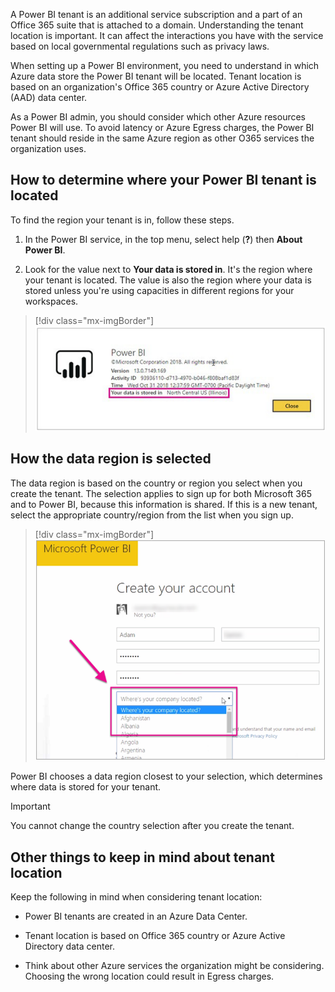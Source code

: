 A Power BI tenant is an additional service subscription and a part of an Office 365 suite that is attached to a domain. Understanding the tenant location is important. It can affect the interactions you have with the service based on local governmental regulations such as privacy laws.

When setting up a Power BI environment, you need to understand in which Azure data store the Power BI tenant will be located. Tenant location is based on an organization's Office 365 country or Azure Active Directory (AAD) data center.

As a Power BI admin, you should consider which other Azure resources Power BI will use. To avoid latency or Azure Egress charges, the Power BI tenant should reside in the same Azure region as other O365 services the organization uses.

## How to determine where your Power BI tenant is located

To find the region your tenant is in, follow these steps.

1. In the Power BI service, in the top menu, select help (**?**) then **About Power BI**.

1. Look for the value next to **Your data is stored in**. It's the region where your tenant is located. The value is also the region where your data is stored unless you're using capacities in different regions for your workspaces.

> [!div class="mx-imgBorder"]
> [![Screenshot of Power BI version, Activity ID, and data storage location.](../media/1-about.png)](../media/1-about.png#lightbox)

## How the data region is selected

The data region is based on the country or region you select when you create the tenant. The selection applies to sign up for both Microsoft 365 and to Power BI, because this information is shared. If this is a new tenant, select the appropriate country/region from the list when you sign up.

> [!div class="mx-imgBorder"]
> [![Screenshot of the Create your account dialog box with company country location dropdown list.](../media/1-create.png)](../media/1-create.png#lightbox)

Power BI chooses a data region closest to your selection, which determines where data is stored for your tenant.

> [!Important]
> You cannot change the country selection after you create the tenant.

## Other things to keep in mind about tenant location

Keep the following in mind when considering tenant location:

- Power BI tenants are created in an Azure Data Center.

- Tenant location is based on Office 365 country or Azure Active Directory data center.

- Think about other Azure services the organization might be considering. Choosing the wrong location could result in Egress charges.

